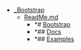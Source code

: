 - <a href = "E:\Node_projects\Node_Way\NBase\_Md\_Index\_Bootstrap\cat._Bootstrap\dir._Bootstrap.md">_Bootstrap</a>
    - <a href = "E:\Node_projects\Node_Way\NBase\_Md\_Index\_Bootstrap\ReadMe.md">ReadMe.md</a>
        - *# [Bootstrap](https://bootstrap-4.ru/)
        - *## [Docs](https://bootstrap-4.ru/docs/4.5/getting-started/introduction/)
        - *## [Examples](https://bootstrap-4.ru/docs/4.5/examples/)
